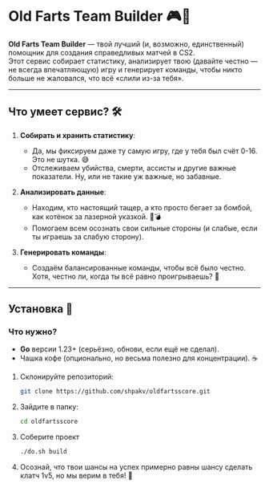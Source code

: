 # Old Farts Team Builder 🎮👴

**Old Farts Team Builder** — твой лучший (и, возможно, единственный) помощник для создания справедливых матчей в CS2.  
Этот сервис собирает статистику, анализирует твою (давайте честно — не всегда впечатляющую) игру и генерирует команды, чтобы никто больше не жаловался, что всё «слили из-за тебя».

---

## Что умеет сервис? 🛠️

1. **Собирать и хранить статистику**:
   - Да, мы фиксируем даже ту самую игру, где у тебя был счёт 0-16. Это не шутка. 😅
   - Отслеживаем убийства, смерти, ассисты и другие важные показатели. Ну, или не такие уж важные, но забавные.

2. **Анализировать данные**:
   - Находим, кто настоящий тащер, а кто просто бегает за бомбой, как котёнок за лазерной указкой. 🐾💣
   - Помогаем всем осознать свои сильные стороны (и слабые, если ты играешь за слабую сторону).

3. **Генерировать команды**:
   - Создаём балансированные команды, чтобы всё было честно. Хотя, честно ли, когда ты всё равно проигрываешь? 🤔

---

## Установка 🚀

### Что нужно?

- **Go** версии 1.23+ (серьёзно, обнови, если ещё не сделал).
- Чашка кофе (опционально, но весьма полезно для концентрации). ☕

1. Склонируйте репозиторий:
   ```bash
   git clone https://github.com/shpakv/oldfartsscore.git
   ```
2. Зайдите в папку:
   ```bash
   cd oldfartsscore
   ```
3. Соберите проект
   ```bash
   ./do.sh build
   ```
4. Осознай, что твои шансы на успех примерно равны шансу сделать клатч 1v5, но мы верим в тебя! 💪
